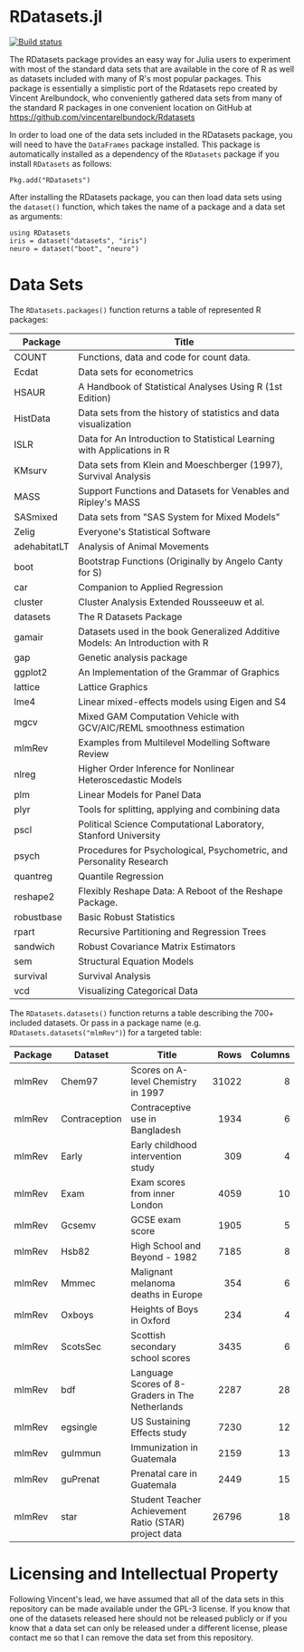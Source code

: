 # RDatasets.jl

[![Build status](https://github.com/JuliaStats/RDatasets.jl/workflows/CI/badge.svg)](https://github.com/JuliaStats/RDatasets.jl/actions?query=workflow%3ACI+branch%3Amaster)
 
The RDatasets package provides an easy way for Julia users to experiment with most of the standard data sets that are available in the core of R as well as datasets included with many of R's most popular packages. This package is essentially a simplistic port of the Rdatasets repo created by Vincent Arelbundock, who conveniently gathered data sets from many of the standard R packages in one convenient location on GitHub at https://github.com/vincentarelbundock/Rdatasets

In order to load one of the data sets included in the RDatasets package, you will need to have the `DataFrames` package installed. This package is automatically installed as a dependency of the `RDatasets` package if you install `RDatasets` as follows:

    Pkg.add("RDatasets")

After installing the RDatasets package, you can then load data sets using the `dataset()` function, which takes the name of a package and a data set as arguments:

    using RDatasets
    iris = dataset("datasets", "iris")
    neuro = dataset("boot", "neuro")

# Data Sets

The `RDatasets.packages()` function returns a table of represented R packages:

Package      | Title
-------------|------------------------------------------------------------------------
COUNT        | Functions, data and code for count data.
Ecdat        | Data sets for econometrics
HSAUR        | A Handbook of Statistical Analyses Using R (1st Edition)
HistData     | Data sets from the history of statistics and data visualization
ISLR         | Data for An Introduction to Statistical Learning with Applications in R
KMsurv       | Data sets from Klein and Moeschberger (1997), Survival Analysis
MASS         | Support Functions and Datasets for Venables and Ripley's MASS
SASmixed     | Data sets from "SAS System for Mixed Models"
Zelig        | Everyone's Statistical Software
adehabitatLT | Analysis of Animal Movements
boot         | Bootstrap Functions (Originally by Angelo Canty for S)
car          | Companion to Applied Regression
cluster      | Cluster Analysis Extended Rousseeuw et al.
datasets     | The R Datasets Package
gamair       | Datasets used in the book Generalized Additive Models: An Introduction with R
gap          | Genetic analysis package
ggplot2      | An Implementation of the Grammar of Graphics
lattice      | Lattice Graphics
lme4         | Linear mixed-effects models using Eigen and S4
mgcv         | Mixed GAM Computation Vehicle with GCV/AIC/REML smoothness estimation
mlmRev       | Examples from Multilevel Modelling Software Review
nlreg        | Higher Order Inference for Nonlinear Heteroscedastic Models
plm          | Linear Models for Panel Data
plyr         | Tools for splitting, applying and combining data
pscl         | Political Science Computational Laboratory, Stanford University
psych        | Procedures for Psychological, Psychometric, and Personality Research
quantreg     | Quantile Regression
reshape2     | Flexibly Reshape Data: A Reboot of the Reshape Package.
robustbase   | Basic Robust Statistics
rpart        | Recursive Partitioning and Regression Trees
sandwich     | Robust Covariance Matrix Estimators
sem          | Structural Equation Models
survival     | Survival Analysis
vcd          | Visualizing Categorical Data

The `RDatasets.datasets()` function returns a table describing the 700+ included datasets. Or pass in a package name (e.g. `RDatasets.datasets("mlmRev")`) for a targeted table:

Package|Dataset|Title|Rows|Columns
---|---|---|---:|---:
mlmRev|Chem97|Scores on A-level Chemistry in 1997|31022|8
mlmRev|Contraception|Contraceptive use in Bangladesh|1934|6
mlmRev|Early|Early childhood intervention study|309|4
mlmRev|Exam|Exam scores from inner London|4059|10
mlmRev|Gcsemv|GCSE exam score|1905|5
mlmRev|Hsb82|High School and Beyond - 1982|7185|8
mlmRev|Mmmec|Malignant melanoma deaths in Europe|354|6
mlmRev|Oxboys|Heights of Boys in Oxford|234|4
mlmRev|ScotsSec|Scottish secondary school scores|3435|6
mlmRev|bdf|Language Scores of 8-Graders in The Netherlands|2287|28
mlmRev|egsingle|US Sustaining Effects study|7230|12
mlmRev|guImmun|Immunization in Guatemala|2159|13
mlmRev|guPrenat|Prenatal care in Guatemala|2449|15
mlmRev|star|Student Teacher Achievement Ratio (STAR) project data|26796|18

# Licensing and Intellectual Property

Following Vincent's lead, we have assumed that all of the data sets in this repository can be made available under the GPL-3 license. If you know that one of the datasets released here should not be released publicly or if you know that a data set can only be released under a different license, please contact me so that I can remove the data set from this repository.
